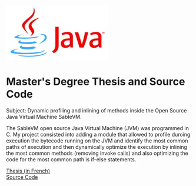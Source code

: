 ![Java Logo](JavaLogo.png)

# Master's Degree Thesis and Source Code  

Subject: Dynamic profiling and inlining of methods inside the Open Source Java Virtual Machine SableVM.  

The SableVM open source Java Virtual Machine (JVM) was programmed in C. My project consisted into adding a module that allowed to profile duroing execution the bytecode running on the JVM and identify the most common paths of execution and then dynamically optimize the execution by inlining the most common methods (removing invoke calls) and also optimizing the code for the most common path is if-else statements.  

[Thesis (in French)](Thesis.pdf)  
[Source Code](svm-partial-inlining)  

